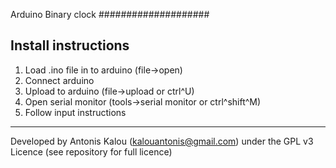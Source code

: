 Arduino Binary clock
####################

Install instructions
--------------------

1) Load .ino file in to arduino (file->open)
2) Connect arduino
3) Upload to arduino (file->upload or ctrl^U)
4) Open serial monitor (tools->serial monitor or ctrl^shift^M)
5) Follow input instructions
--------------------------------------------------------------

Developed by Antonis Kalou (kalouantonis@gmail.com) under the GPL v3 Licence 
(see repository for full licence)
